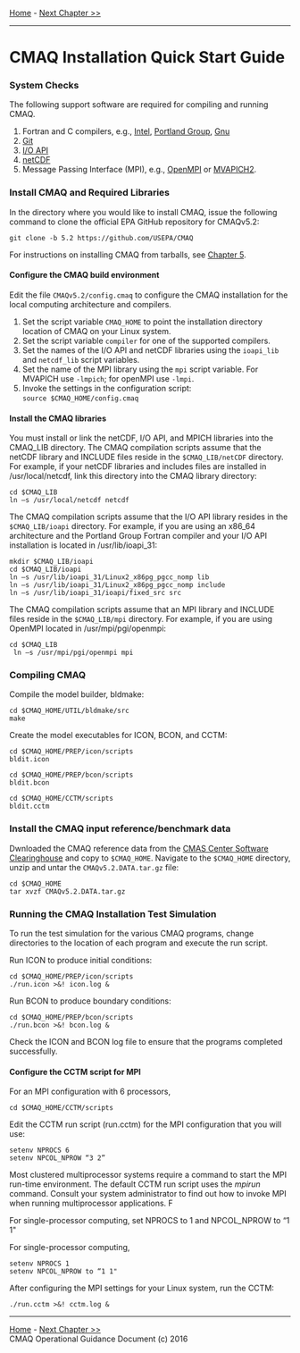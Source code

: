 [Home](README.md) - [Next Chapter >>](CMAQ_OGD_ch01_intro.md)
***
CMAQ Installation Quick Start Guide
=========================================

### System Checks ###

The following support software are required for compiling and running CMAQ.  

1. Fortran and C compilers, e.g., [Intel](https://software.intel.com/en-us/fortran-compilers), [Portland Group](http://www.pgroup.com), [Gnu](https://gcc.gnu.org/wiki/GFortran)
2. [Git](https://git-scm.com/book/en/v2/Getting-Started-Installing-Git)
3. [I/O API](http://www.cmascenter.org/ioapi)
4. [netCDF](http://www.unidata.ucar.edu/software/netcdf/)
5. Message Passing Interface (MPI), e.g., [OpenMPI](https://www.open-mpi.org) or [MVAPICH2](http://www.mcs.anl.gov/research/projects/mpich2/).

### Install CMAQ and Required Libraries ###

In the directory where you would like to install CMAQ, issue the following command to clone the official EPA GitHub repository for CMAQv5.2:

`git clone -b 5.2 https://github.com/USEPA/CMAQ`

For instructions on installing CMAQ from tarballs, see [Chapter 5](CMAQ_OGD_ch05_sys_req.md).

#### Configure the CMAQ build environment

Edit the file `CMAQv5.2/config.cmaq` to configure the CMAQ installation for the local computing architecture and compilers.

1. Set the script variable `CMAQ_HOME` to point the installation directory location of CMAQ on your Linux system.
2. Set the script variable `compiler` for one of the supported compilers.
3. Set the names of the I/O API and netCDF libraries using the `ioapi_lib` and `netcdf_lib` script variables.
4. Set the name of the MPI library using the `mpi` script variable. For MVAPICH use `-lmpich`; for openMPI use `-lmpi`.
5. Invoke the settings in the configuration script: `source $CMAQ_HOME/config.cmaq`

#### Install the CMAQ libraries

You must install or link the netCDF, I/O API, and MPICH libraries into the CMAQ_LIB directory. The CMAQ compilation scripts assume that the netCDF library and INCLUDE files reside in the `$CMAQ_LIB/netCDF` directory. For example, if your netCDF libraries and includes files are installed in /usr/local/netcdf, link this directory into the CMAQ library directory:

`cd $CMAQ_LIB`<br>
`ln –s /usr/local/netcdf netcdf`

The CMAQ compilation scripts assume that the I/O API library resides in the `$CMAQ_LIB/ioapi` directory. For example, if you are using an x86_64 architecture and the Portland Group Fortran compiler and your I/O API installation is located in /usr/lib/ioapi_31:

`mkdir $CMAQ_LIB/ioapi`<br>
`cd $CMAQ_LIB/ioapi`<br>
`ln –s /usr/lib/ioapi_31/Linux2_x86pg_pgcc_nomp lib`<br>
`ln –s /usr/lib/ioapi_31/Linux2_x86pg_pgcc_nomp include`<br>
`ln –s /usr/lib/ioapi_31/ioapi/fixed_src src`

The CMAQ compilation scripts assume that an MPI library and INCLUDE files reside in the `$CMAQ_LIB/mpi` directory. For example, if you are using OpenMPI located in /usr/mpi/pgi/openmpi:

`cd $CMAQ_LIB`<br>
` ln –s /usr/mpi/pgi/openmpi mpi`

### Compiling CMAQ ###

Compile the model builder, bldmake:

`cd $CMAQ_HOME/UTIL/bldmake/src`<br>
`make`

Create the model executables for ICON, BCON, and CCTM:

`cd $CMAQ_HOME/PREP/icon/scripts`<br>
`bldit.icon`

`cd $CMAQ_HOME/PREP/bcon/scripts`<br>
`bldit.bcon`

`cd $CMAQ_HOME/CCTM/scripts`<br>
`bldit.cctm`

### Install the CMAQ input reference/benchmark data

Dwnloaded the CMAQ reference data from the [CMAS Center Software Clearinghouse](https://www.cmascenter.org/download/software.cfm) and copy to `$CMAQ_HOME`. Navigate to the `$CMAQ_HOME` directory, unzip and untar the `CMAQv5.2.DATA.tar.gz` file:

`cd $CMAQ_HOME`<br>
`tar xvzf CMAQv5.2.DATA.tar.gz`

### Running the CMAQ Installation Test Simulation

To run the test simulation for the various CMAQ programs, change directories to the location of each program and execute the run script.

Run ICON to produce initial conditions:

`cd $CMAQ_HOME/PREP/icon/scripts`<br>
`./run.icon >&! icon.log &`

Run BCON to produce boundary conditions:

`cd $CMAQ_HOME/PREP/bcon/scripts`<br>
`./run.bcon >&! bcon.log &`

Check the ICON and BCON log file to ensure that the programs completed successfully.

#### Configure the CCTM script for MPI

For an MPI configuration with 6 processors,

`cd $CMAQ_HOME/CCTM/scripts`<br>

Edit the CCTM run script (run.cctm) for the MPI configuration that you will use:

`setenv NPROCS 6`<br>
`setenv NPCOL_NPROW “3 2”`

Most clustered multiprocessor systems require a command to start the MPI run-time environment. The default CCTM run script uses the *mpirun* command. Consult your system administrator to find out how to invoke MPI when running multiprocessor applications. F

For single-processor computing, set NPROCS to 1 and NPCOL_NPROW to “1 1"

For single-processor computing,

`setenv NPROCS 1`<br>
`setenv NPCOL_NPROW to “1 1"`

After configuring the MPI settings for your Linux system, run the CCTM:

`./run.cctm >&! cctm.log &`

***

[Home](README.md) - [Next Chapter >>](CMAQ_OGD_ch01_intro.md)<br>
CMAQ Operational Guidance Document (c) 2016<br>
